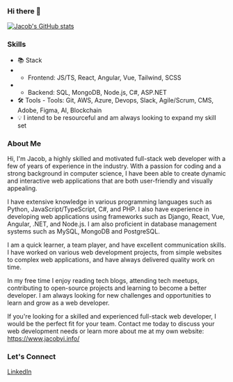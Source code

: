 ### Hi there 👋

<!--
**Yi-Jacob/yi-jacob** is a ✨ _special_ ✨ repository because its `README.md` (this file) appears on your GitHub profile.

Here are some ideas to get you started:

- 🔭 I’m currently working on ...
- 🌱 I’m currently learning ...
- 👯 I’m looking to collaborate on ...
- 🤔 I’m looking for help with ...
- 💬 Ask me about ...
- 📫 How to reach me: ...
- 😄 Pronouns: ...
- ⚡ Fun fact: ...
-->

[![Jacob's GitHub stats](https://github-readme-stats.vercel.app/api?username=yi-Jacob)](https://github.com/anuraghazra/github-readme-stats)

### Skills

- 📚 Stack
- - Frontend: JS/TS, React, Angular, Vue, Tailwind, SCSS
- - Backend: SQL, MongoDB, Node.js, C#, ASP.NET
- 🛠️ Tools - Tools: Git, AWS, Azure, Devops, Slack, Agile/Scrum, CMS, Adobe, Figma, AI, Blockchain
- 💡 I intend to be resourceful and am always looking to expand my skill set

### About Me

Hi, I'm Jacob, a highly skilled and motivated full-stack web developer with a few of years of experience in the industry. With a passion for coding and a strong background in computer science, I have been able to create dynamic and interactive web applications that are both user-friendly and visually appealing.

I have extensive knowledge in various programming languages such as Python, JavaScript/TypeScript, C#, and PHP. I also have experience in developing web applications using frameworks such as Django, React, Vue, Angular, .NET, and Node.js. I am also proficient in database management systems such as MySQL, MongoDB and PostgreSQL.

I am a quick learner, a team player, and have excellent communication skills. I have worked on various web development projects, from simple websites to complex web applications, and have always delivered quality work on time.

In my free time I enjoy reading tech blogs, attending tech meetups, contributing to open-source projects and learning to become a better developer. I am always looking for new challenges and opportunities to learn and grow as a web developer.

If you're looking for a skilled and experienced full-stack web developer, I would be the perfect fit for your team. Contact me today to discuss your web development needs or learn more about me at my own website: https://www.jacobyi.info/

### Let's Connect

[LinkedIn](https://www.linkedin.com/in/yi-jacob/)

